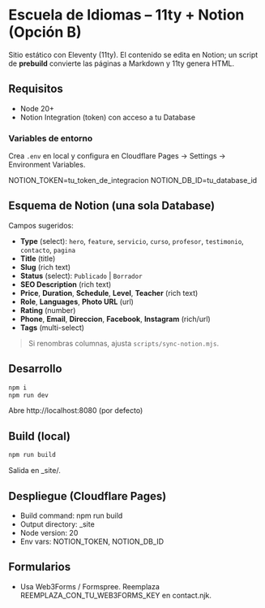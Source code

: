 # Escuela de Idiomas – 11ty + Notion (Opción B)

Sitio estático con Eleventy (11ty). El contenido se edita en Notion; un script de **prebuild** convierte las páginas a Markdown y 11ty genera HTML.

## Requisitos
- Node 20+
- Notion Integration (token) con acceso a tu Database

### Variables de entorno
Crea `.env` en local y configura en Cloudflare Pages → Settings → Environment Variables.

NOTION_TOKEN=tu_token_de_integracion
NOTION_DB_ID=tu_database_id

## Esquema de Notion (una sola Database)
Campos sugeridos:
- **Type** (select): `hero`, `feature`, `servicio`, `curso`, `profesor`, `testimonio`, `contacto`, `pagina`
- **Title** (title)
- **Slug** (rich text)
- **Status** (select): `Publicado` | `Borrador`
- **SEO Description** (rich text)
- **Price**, **Duration**, **Schedule**, **Level**, **Teacher** (rich text)
- **Role**, **Languages**, **Photo URL** (url)
- **Rating** (number)
- **Phone**, **Email**, **Direccion**, **Facebook**, **Instagram** (rich/url)
- **Tags** (multi-select)

> Si renombras columnas, ajusta `scripts/sync-notion.mjs`.

## Desarrollo
```bash
npm i
npm run dev
```

Abre http://localhost:8080 (por defecto)

## Build (local)

```bash
npm run build
```

Salida en _site/.

## Despliegue (Cloudflare Pages)
- Build command: npm run build
- Output directory: _site
- Node version: 20
- Env vars: NOTION_TOKEN, NOTION_DB_ID

## Formularios
- Usa Web3Forms / Formspree. Reemplaza REEMPLAZA_CON_TU_WEB3FORMS_KEY en contact.njk.